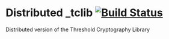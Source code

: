 # Distributed _tclib [![Build Status](https://travis-ci.org/niclabs/dt_tclib.svg?branch=master)](https://travis-ci.org/niclabs/dt_tclib)
Distributed version of the Threshold Cryptography Library
